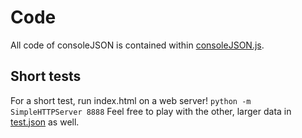 # Code
All code of consoleJSON is contained within [consoleJSON.js](consoleJSON.js).

## Short tests
For a short test, run index.html on a web server!
```python -m SimpleHTTPServer 8888```
Feel free to play with the other, larger data in [test.json](data/test.json) as well.
